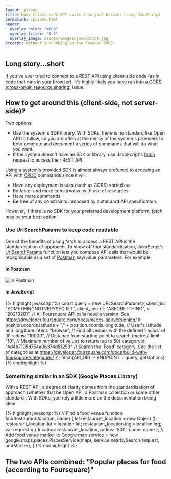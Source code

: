 ```yaml
---
layout: places
title: Make client-side API calls from your browser using JavaScript
permalink: /places.html
header:
  overlay_color: "#000"
  overlay_filter: "0.5"
  overlay_image: assets/images/javascript.jpg
excerpt: Without succumbing to the dreaded CORS!
---
```


## Long story...short

If you've ever tried to connect to a REST API using client-side code (as in code that runs in your browser), it's highly likely you have run into a [CORS (cross-origin resource sharing)](https://youtu.be/4KHiSt0oLJ0) issue.

## How to get around this (client-side, not server-side)?

Two options:

- Use the system's SDK/library. With SDKs, there is no standard like Open API to follow, so you are often at the mercy of the system's providers to both generate and document a series of commands that will do what you want. 
- If the system doesn't have an SDK or library, use JavaScript's [fetch](https://developer.mozilla.org/en-US/docs/Web/API/Fetch_API/Using_Fetch) request to access their REST API.

Using a system's provided SDK is almost always preferred to accesing an API with [CRUD](https://blogs.mulesoft.com/dev-guides/api-design/api-best-practices-nouns-crud-etc/) commands since it will:

- Have any deployment issues (such as CORS) sorted out
- Be faster and more conservative with use of resources
- Have more commands
- Be free of any constraints inmposed by a standard API specification.

However, if there is no SDK for your preferred development platform, _fetch_ may be your best option.

### Use UrlSearchParams to keep code readable

One of the benefits of using _fetch_ to access a REST API is the standardisation of approach. To show off that standardisation, JavaScript's [UrlSearchParams](https://developer.mozilla.org/en-US/docs/Web/API/URLSearchParams) function lets you compose API calls that would be recognisable as a set of [Postman](https://www.postman.com/) key/value parameters. For example:

#### In Postman

![In Postman](postman.png)

#### In JavaScript 

{% highlight javascript %}
const query = new URLSearchParams({
    client_id: "SOMETHINGNOTVERYSECRET",
    client_secret: "ASECRETTHING",
    v: "20210201", // All Foursquare API calls need a version. See https://developer.foursquare.com/docs/places-api/versioning/
    ll: position.coords.latitude + "," + position.coords.longitude, // User's latitude and longitude
    intent: "browse", // Find all venues with the defined 'radius' of 'll'
    radius: "10000", // Distance from starting point to search (metres)
    limit: "10", // Maximum number of values to return (up to 50)
    categoryId: "4d4b7105d754a06374d81259" // Search the 'Food' category. See the list of categories at https://developer.foursquare.com/docs/build-with-foursquare/categories/
  });
  fetch(API_URL + ENDPOINT + query, getOptions);
{% endhighlight %}

### Something similar in an SDK (Google Places Library)

With a REST API, a degree of clarity comes from the standardisation of approach (whether that be Open API, a Postman collection or some other standard). With SDKs, you rely a little more on the documentation being clear.

{% highlight javascript %}
// Find a food venue
function findRestaurant(location, name) {
  let restaurant_location = new Object ();
  restaurant_location.lat = location.lat;
  restaurant_location.lng =location.lng;
  var request = {
    location: restaurant_location,
    radius: '500',
    name: name
    };
  // Add food venue marker to Google map
  service = new google.maps.places.PlacesService(map);
  service.nearbySearch(request, addMarker);
}
{% endhighlight %}
 

## The two APIs combined: "Popular places for food (according to Foursquare)"

<div id="map"></div>